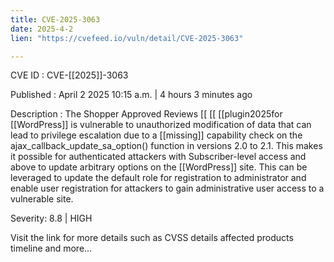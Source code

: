 ```yaml
---
title: CVE-2025-3063
date: 2025-4-2
lien: "https://cvefeed.io/vuln/detail/CVE-2025-3063"

---
```


CVE ID : CVE-[[2025]]-3063

Published :  April 2
2025
10:15 a.m. | 4 hours
3 minutes ago

Description : The Shopper Approved Reviews  [[ [[ [[plugin2025for  [[WordPress]] is vulnerable to unauthorized modification of data that can lead to privilege escalation due to a  [[missing]] capability check on the ajax_callback_update_sa_option() function in versions 2.0 to 2.1. This makes it possible for authenticated attackers
with Subscriber-level access and above
to update arbitrary options on the  [[WordPress]] site. This can be leveraged to update the default role for registration to administrator and enable user registration for attackers to gain administrative user access to a vulnerable site.

Severity: 8.8 | HIGH

Visit the link for more details
such as CVSS details
affected products
timeline
and more...
